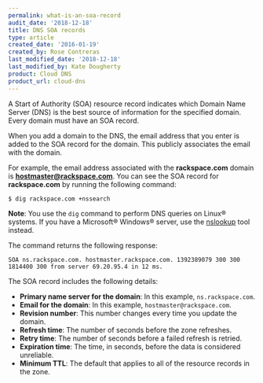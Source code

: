 ```yaml
---
permalink: what-is-an-soa-record
audit_date: '2018-12-18'
title: DNS SOA records
type: article
created_date: '2016-01-19'
created_by: Rose Contreras
last_modified_date: '2018-12-18'
last_modified_by: Kate Dougherty
product: Cloud DNS
product_url: cloud-dns
---
```


A Start of Authority (SOA) resource record indicates which Domain Name
Server (DNS) is the best source of information for the specified domain.
Every domain must have an SOA record.

When you add a domain to the DNS, the email address that you enter is
added to the SOA record for the domain. This publicly associates the email
with the domain.

For example, the email address associated with the **rackspace.com**
domain is **hostmaster@rackspace.com**. You can see the SOA record for
**rackspace.com** by running the following command:

    $ dig rackspace.com +nssearch

**Note**: You use the `dig` command to perform DNS queries on Linux&reg;
systems. If you have a Microsoft&reg; Windows&reg; server, use the
[nslookup](/support/how-to/nslookup-checking-dns-records-on-windows) tool instead.

The command returns the following response:

    SOA ns.rackspace.com. hostmaster.rackspace.com. 1392389079 300 300 1814400 300 from server 69.20.95.4 in 12 ms.

The SOA record includes the following details:

-   **Primary name server for the domain**: In this example,
    `ns.rackspace.com`.
-   **Email for the domain**: In this example, `hostmaster@rackspace.com`.
-   **Revision number**: This number changes every time you update the domain.
-   **Refresh time**: The number of seconds before the zone refreshes.
-   **Retry time**: The number of seconds before a failed refresh is
    retried.
-   **Expiration time**: The time, in seconds, before the data is
    considered unreliable.
-   **Minimum TTL**: The default that applies to all of the resource records
    in the zone.
